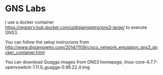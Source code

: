 # GNS Labs

I use a docker container https://registry.hub.docker.com/u/digiampietro/gns3-large/ to execute GNS3.

You can follow the setup instrucions from
http://www.digiampietro.com/2014/1109/cisco_network_emulation_gns3_docker_container.html

You can download Quagga images from GNS3 homepage, linux-core-4.7.7-openvswitch-1.11.0_guagga-0.99.22.4.img
